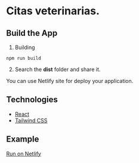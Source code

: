 # Citas veterinarias.

## Build the App
1. Building
```
npm run build
```

2. Search the **dist** folder and share it.

You can use Netlify site for deploy your application.


## Technologies
- [React](https://es.reactjs.org/)
- [Tailwind CSS](https://tailwindcss.com/)

## Example
[Run on Netlify](https://superb-macaron-a95ed1.netlify.app/)
